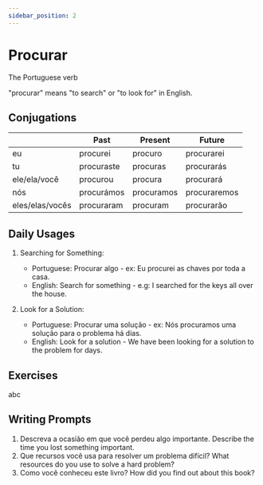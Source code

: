 ```yaml
---
sidebar_position: 2
---
```


# Procurar

The Portuguese verb

"procurar" means "to search" or "to look for" in English.

## Conjugations

|                 | Past       | Present    | Future       |
| --------------- | ---------- | ---------- | ------------ |
| eu              | procurei   | procuro    | procurarei   |
| tu              | procuraste | procuras   | procurarás   |
| ele/ela/você    | procurou   | procura    | procurará    |
| nós             | procurámos | procuramos | procuraremos |
| eles/elas/vocês | procuraram | procuram   | procurarão   |

## Daily Usages

1. Searching for Something:

   - Portuguese: Procurar algo - ex: Eu procurei as chaves por toda a casa.
   - English: Search for something - e.g: I searched for the keys all over the house.

2. Look for a Solution:

   - Portuguese: Procurar uma solução - ex: Nós procuramos uma solução para o problema há dias.
   - English: Look for a solution - We have been looking for a solution to the problem for days.

## Exercises

abc

## Writing Prompts

1. Descreva a ocasião em que você perdeu algo importante. Describe the time you lost something important.
2. Que recursos você usa para resolver um problema difícil? What resources do you use to solve a hard problem?
3. Como você conheceu este livro? How did you find out about this book?
